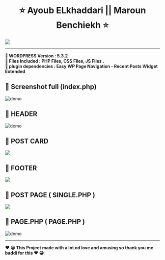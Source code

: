   

<h1 align="center" >   ⭐    Ayoub ELkhaddari   || Maroun Benchiekh  ⭐</h1>
<p align="center"> 
  </p>



  <img align="center" src="https://i.imgur.com/Op0uRMI.png" />
  </br>
 
 ---
<p>
<b align="center" >📝 WORDPRESS  Version	:  5.3.2  </b> </BR>
<b align="center" >📝  Files Included : 	PHP Files, CSS Files, JS Files . </b></BR>
<b align="center" > 📝  plugin dependencies :  Easy WP Page Navigation - Recent Posts Widget Extended </b>
   
   
  
 
  </p>

##  🚀 Screenshot full (index.php)  
  <img align="center" src="https://i.imgur.com/bx5ffyz.jpg" alt="demo"/>
  
## 🚀 HEADER


<img  align="center" src="https://i.imgur.com/KKhIFr6.png" alt="demo"/>

## 🚀 POST CARD
     
  <img  align="center" src="https://i.imgur.com/qo0ettg.png"/>
  
  
## 🚀 FOOTER
     
  <img  align="center" src="https://i.imgur.com/FHgQojt.pngg"/>
  
## 🚀 POST PAGE ( SINGLE.PHP )
     
<img  align="center" src="https://i.imgur.com/3CLKKVv.png"/>
  
  
##   🚀 PAGE.PHP  ( PAGE.PHP )


 <img   align="center" src="https://i.imgur.com/qqkXSFH.png" alt="demo"/>


---
<p>
<b align="center" > ❤️  😀 This Project made with a lot od love and amusing so thank you me baddi for this   ❤️  😀 </b> </p>
